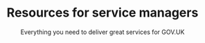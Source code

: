 ---
layout: role-index
title: Resources for service managers
subtitle: Everything you need to deliver great services for GOV.UK
audience: service-manager
hero: How to be a service manager
---